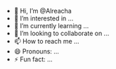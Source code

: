 - 👋 Hi, I’m @Alreacha
- 👀 I’m interested in ...
- 🌱 I’m currently learning ...
- 💞️ I’m looking to collaborate on ...
- 📫 How to reach me ...
- 😄 Pronouns: ...
- ⚡ Fun fact: ...

<!---
Alreacha/Alreacha is a ✨ special ✨ repository because its `README.md` (this file) appears on your GitHub profile.
You can click the Preview link to take a look at your changes.
--->
